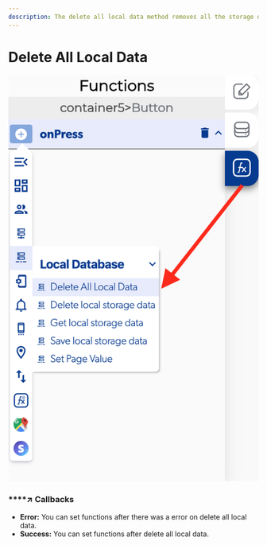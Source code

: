 ```yaml
---
description: The delete all local data method removes all the storage database.
---
```


# Delete All Local Data

![](../../../.gitbook/assets/captura-de-pantalla-2020-02-10-a-la-s-11.51.52.png)



### \*\*\*\*↗ **Callbacks**

* **Error:** You can set functions after there was a error on delete all local data.
* **Success:** You can set functions after delete all local data.

###  <a id="entry-vars"></a>

